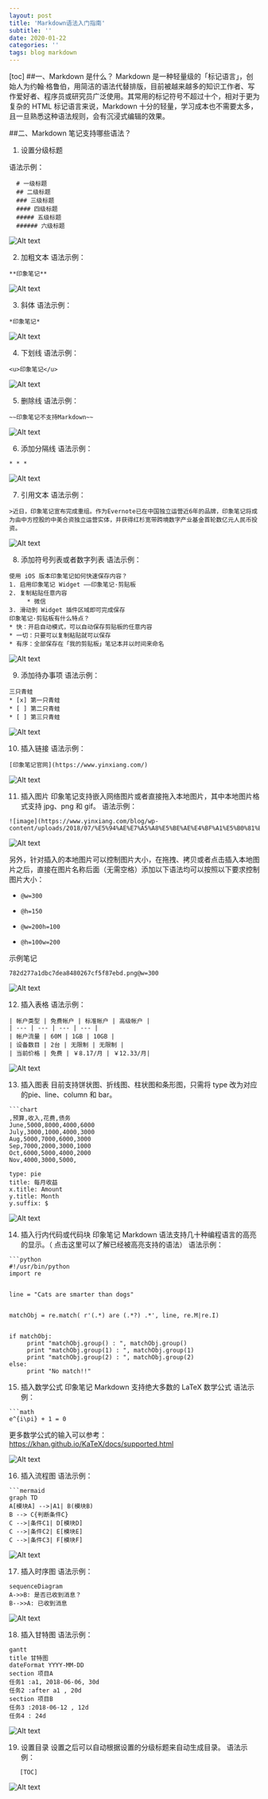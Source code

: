 ```yaml
---
layout: post
title: 'Markdown语法入门指南'
subtitle: ''
date: 2020-01-22
categories: ''
tags: blog markdown
---
```


[toc]
##一、Markdown 是什么？
 Markdown 是一种轻量级的「标记语言」，创始人为约翰·格鲁伯，用简洁的语法代替排版，目前被越来越多的知识工作者、写作爱好者、程序员或研究员广泛使用。其常用的标记符号不超过十个，相对于更为复杂的 HTML 标记语言来说，Markdown 十分的轻量，学习成本也不需要太多，且一旦熟悉这种语法规则，会有沉浸式编辑的效果。
 
##二、Markdown 笔记支持哪些语法？ 
 
1. 设置分级标题

 语法示例：
 
```
  # 一级标题
  ## 二级标题  
  ### 三级标题  
  #### 四级标题  
  ##### 五级标题  
  ###### 六级标题  
```  
![Alt text](./4d01db13595e47a605bdcee58863bcc9.png)

2. 加粗文本
 语法示例：

```
**印象笔记**
```
![Alt text](./8F8DB24F-DC26-470F-82CF-18487B5421FD.png)
 
3. 斜体
 语法示例：

```
*印象笔记* 
```
![Alt text](./6615A33F-0821-4D4E-A2F2-A0342FAE4A9B.png)
 
4. 下划线
 语法示例：

```
<u>印象笔记</u> 
```
![Alt text](./F4EAA21A-6561-4458-AAB6-0EB247B8E871.png)
 
5. 删除线
 语法示例：

```
~~印象笔记不支持Markdown~~ 
```
![Alt text](./5B9D4172-9847-4DFD-B120-7ADCD3A9ACCC.png)
 
6. 添加分隔线
 语法示例：

```
* * * 
```

![Alt text](./21D48192-DB02-4848-862C-D4BFE30E494A.png)
   
7. 引用文本
 语法示例：

```
>近日，印象笔记宣布完成重组。作为Evernote已在中国独立运营近6年的品牌，印象笔记将成为由中方控股的中美合资独立运营实体，并获得红杉宽带跨境数字产业基金首轮数亿元人民币投资。 
```

![Alt text](./5e7bc153735b23aa620131c3b53c4bbe.png)

8. 添加符号列表或者数字列表
 语法示例：

```
使用 iOS 版本印象笔记如何快速保存内容？ 
1. 启用印象笔记 Widget ——印象笔记·剪贴板 
2. 复制粘贴任意内容 
     * 微信 
3. 滑动到 Widget 插件区域即可完成保存 
印象笔记·剪贴板有什么特点？ 
* 快：开启自动模式，可以自动保存剪贴板的任意内容 
* 一切：只要可以复制粘贴就可以保存 
* 有序：全部保存在「我的剪贴板」笔记本并以时间来命名 
```

![Alt text](./50ffb8685cde14d6f94ba56d048eb484.png)
 
9. 添加待办事项
 语法示例：

```
三只青蛙
* [x] 第一只青蛙 
* [ ] 第二只青蛙 
* [ ] 第三只青蛙 
```
![Alt text](./aeec9223706ba3fc5ff64649a1026b4a.png)
 
10. 插入链接
 语法示例：

```
[印象笔记官网](https://www.yinxiang.com/) 
```

![Alt text](./7C252183-8580-46B2-A7D1-4B34FE27F0B4.png)

   
 
11. 插入图片
 印象笔记支持嵌入网络图片或者直接拖入本地图片，其中本地图片格式支持 jpg、png 和 gif。
 语法示例：

```
![image](https://www.yinxiang.com/blog/wp-content/uploads/2018/07/%E5%94%AE%E7%A5%A8%E5%BE%AE%E4%BF%A1%E5%B0%81%E9%9D%A22.png) 
```
![Alt text](./8ee134e2c4b58cac11bc9ca1b202c69e.png)

 另外，针对插入的本地图片可以控制图片大小，在拖拽、拷贝或者点击插入本地图片之后，直接在图片名称后面（无需空格）添加以下语法均可以按照以下要求控制图片大小：
*     @w=300   
*     @h=150   
*     @w=200h=100   
*     @h=100w=200   
 
 示例笔记

```
782d277a1dbc7dea8480267cf5f87ebd.png@w=300
```

![Alt text](./fb2dde021cec7c807b177af6956664b6.png)

12. 插入表格
 语法示例：

```
| 帐户类型 | 免费帐户 | 标准帐户 | 高级帐户 | 
| --- | --- | --- | --- | 
| 帐户流量 | 60M | 1GB | 10GB | 
| 设备数目 | 2台 | 无限制 | 无限制 | 
| 当前价格 | 免费 | ￥8.17/月 | ￥12.33/月| 
```

![Alt text](./42bec0bb39317b0a5d7cbf799a079c11.png)

 
13. 插入图表
 目前支持饼状图、折线图、柱状图和条形图，只需将 type 改为对应的pie、line、column 和 bar。

```
```chart 
,预算,收入,花费,债务
June,5000,8000,4000,6000 
July,3000,1000,4000,3000 
Aug,5000,7000,6000,3000 
Sep,7000,2000,3000,1000 
Oct,6000,5000,4000,2000 
Nov,4000,3000,5000, 
   
type: pie 
title: 每月收益
x.title: Amount 
y.title: Month 
y.suffix: $ 
``` 

![Alt text](./8e02032f85f6612a4c2bb85797251f23.png)

14. 插入行内代码或代码块
 印象笔记 Markdown 语法支持几十种编程语言的高亮的显示。（  点击这里可以了解已经被高亮支持的语法）
 语法示例：

```
```python
#!/usr/bin/python
import re
   
 
line = "Cats are smarter than dogs"
   
 
matchObj = re.match( r'(.*) are (.*?) .*', line, re.M|re.I)
   
 
if matchObj:
     print "matchObj.group() : ", matchObj.group()
     print "matchObj.group(1) : ", matchObj.group(1)
     print "matchObj.group(2) : ", matchObj.group(2)
else:
     print "No match!!"
```

 
15. 插入数学公式
 印象笔记 Markdown 支持绝大多数的 LaTeX 数学公式
 语法示例：

```
```math 
e^{i\pi} + 1 = 0 
``` 

 更多数学公式的输入可以参考：  https://khan.github.io/KaTeX/docs/supported.html

![Alt text](./1815D6C1-24E0-4516-9078-AA336F79BA39.png)
 
16. 插入流程图
 语法示例：

```
```mermaid 
graph TD 
A[模块A] -->|A1| B(模块B) 
B --> C{判断条件C} 
C -->|条件C1| D[模块D] 
C -->|条件C2| E[模块E] 
C -->|条件C3| F[模块F]  
```
![Alt text](./3f18e5911a3342af4871115ba519f544.png)
 
17. 插入时序图
 语法示例：
 
```mermaid 
sequenceDiagram 
A->>B: 是否已收到消息？ 
B-->>A: 已收到消息 
``` 
![Alt text](./c54a131fbcbc0167c0a2ffa6e1c53a9b.png)
 
18. 插入甘特图
 语法示例：
```mermaid 
gantt 
title 甘特图 
dateFormat YYYY-MM-DD 
section 项目A 
任务1 :a1, 2018-06-06, 30d 
任务2 :after a1 , 20d 
section 项目B 
任务3 :2018-06-12 , 12d 
任务4 : 24d 
``` 
 ![Alt text](./cb24dc3b1004d6f07119e60fcb86f5a8.png)

   
 
19. 设置目录
 设置之后可以自动根据设置的分级标题来自动生成目录。
 语法示例：
```
   [TOC]  
```
 ![Alt text](./3caad079bbafbb2f7ba3dbd59fbdc057.png)

 
 
  
  
 









